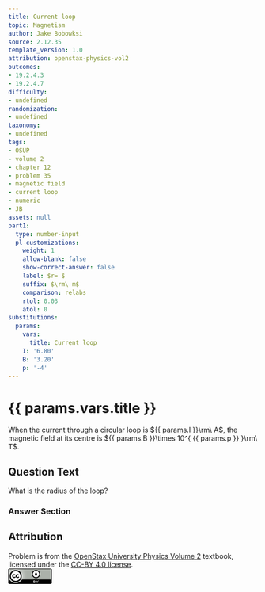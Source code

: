 ```yaml
---
title: Current loop
topic: Magnetism
author: Jake Bobowksi
source: 2.12.35
template_version: 1.0
attribution: openstax-physics-vol2
outcomes:
- 19.2.4.3
- 19.2.4.7
difficulty:
- undefined
randomization:
- undefined
taxonomy:
- undefined
tags:
- OSUP
- volume 2
- chapter 12
- problem 35
- magnetic field
- current loop
- numeric
- JB
assets: null
part1:
  type: number-input
  pl-customizations:
    weight: 1
    allow-blank: false
    show-correct-answer: false
    label: $r= $
    suffix: $\rm\ m$
    comparison: relabs
    rtol: 0.03
    atol: 0
substitutions:
  params:
    vars:
      title: Current loop
    I: '6.80'
    B: '3.20'
    p: '-4'
---
```

# {{ params.vars.title }}
When the current through a circular loop is ${{ params.I }}\rm\ A$, the magnetic field at its centre is ${{ params.B }}\times 10^{ {{ params.p }} }\rm\ T$.

## Question Text

What is the radius of the loop?

### Answer Section

## Attribution

Problem is from the [OpenStax University Physics Volume 2](https://openstax.org/details/books/university-physics-volume-2) textbook, licensed under the [CC-BY 4.0 license](https://creativecommons.org/licenses/by/4.0/).<br>![Image representing the Creative Commons 4.0 BY license.](https://raw.githubusercontent.com/firasm/bits/master/by.png)